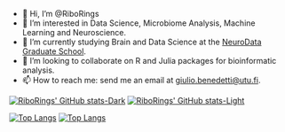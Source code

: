 - 👋 Hi, I’m @RiboRings
- 👀 I’m interested in Data Science, Microbiome Analysis, Machine Learning and Neuroscience.
- 🌱 I’m currently studying Brain and Data Science at the [NeuroData Graduate School](https://www.neurodata-master.org/programme).
- 💞️ I’m looking to collaborate on R and Julia packages for bioinformatic analysis.
- 📫 How to reach me: send me an email at giulio.benedetti@utu.fi.

[![RiboRings' GitHub stats-Dark](https://github-readme-stats-tan-nine-22.vercel.app/api?username=RiboRings&show_icons=true&theme=dark#gh-dark-mode-only)](https://github.com/anuraghazra/github-readme-stats#gh-dark-mode-only)
[![RiboRings' GitHub stats-Light](https://github-readme-stats-tan-nine-22.vercel.app/api?username=RiboRings&show_icons=true&theme=default#gh-light-mode-only)](https://github.com/anuraghazra/github-readme-stats#gh-light-mode-only)

[![Top Langs](https://github-readme-stats-tan-nine-22.vercel.app/api/top-langs/?username=RiboRings&layout=donut&hide=html&exclude_repo=WatchAccelerometer,AlzheimerPrediction,python_projects&theme=dark#gh-dark-mode-only)](https://github.com/anuraghazra/github-readme-stats#gh-dark-mode-only)
[![Top Langs](https://github-readme-stats-tan-nine-22.vercel.app/api/top-langs/?username=RiboRings&layout=donut&hide=html&exclude_repo=WatchAccelerometer,AlzheimerPrediction,python_projects&theme=default#gh-light-mode-only)](https://github.com/anuraghazra/github-readme-stats#gh-light-mode-only)

<!---
RiboRings/RiboRings is a ✨ special ✨ repository because its `README.md` (this file) appears on your GitHub profile.
You can click the Preview link to take a look at your changes.
--->
